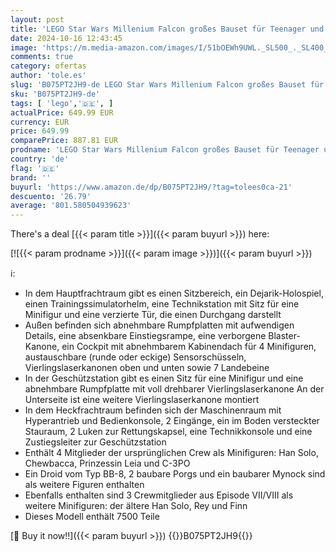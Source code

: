 ```yaml
---
layout: post
title: 'LEGO Star Wars Millenium Falcon großes Bauset für Teenager und Erwachsene 75192'
date: 2024-10-16 12:43:45
image: 'https://m.media-amazon.com/images/I/51bOEWh9UWL._SL500_._SL400_.jpg'
comments: true
category: ofertas
author: 'tole.es'
slug: 'B075PT2JH9-de LEGO Star Wars Millenium Falcon großes Bauset für Teenager...'
sku: 'B075PT2JH9-de'
tags: [ 'lego','🇩🇪', ]
actualPrice: 649.99 EUR
currency: EUR
price: 649.99
comparePrice: 887.81 EUR
prodname: 'LEGO Star Wars Millenium Falcon großes Bauset für Teenager und Erwachsene 75192'
country: 'de'
flag: '🇩🇪'
brand: ''
buyurl: 'https://www.amazon.de/dp/B075PT2JH9/?tag=tolees0ca-21'
descuento: '26.79'
average: '801.580504939623'
---
```


There's a deal [{{< param title >}}]({{< param buyurl >}})  here:

[![{{< param prodname >}}]({{< param image >}})]({{< param buyurl >}})

ℹ️:

- In dem Hauptfrachtraum gibt es einen Sitzbereich, ein Dejarik-Holospiel, einen Trainingssimulatorhelm, eine Technikstation mit Sitz für eine Minifigur und eine verzierte Tür, die einen Durchgang darstellt
- Außen befinden sich abnehmbare Rumpfplatten mit aufwendigen Details, eine absenkbare Einstiegsrampe, eine verborgene Blaster-Kanone, ein Cockpit mit abnehmbarem Kabinendach für 4 Minifiguren, austauschbare (runde oder eckige) Sensorschüsseln, Vierlingslaserkanonen oben und unten sowie 7 Landebeine
- In der Geschützstation gibt es einen Sitz für eine Minifigur und eine abnehmbare Rumpfplatte mit voll drehbarer Vierlingslaserkanone An der Unterseite ist eine weitere Vierlingslaserkanone montiert
- In dem Heckfrachtraum befinden sich der Maschinenraum mit Hyperantrieb und Bedienkonsole, 2 Eingänge, ein im Boden versteckter Stauraum, 2 Luken zur Rettungskapsel, eine Technikkonsole und eine Zustiegsleiter zur Geschützstation
- Enthält 4 Mitglieder der ursprünglichen Crew als Minifiguren: Han Solo, Chewbacca, Prinzessin Leia und C-3PO
- Ein Droid vom Typ BB-8, 2 baubare Porgs und ein baubarer Mynock sind als weitere Figuren enthalten
- Ebenfalls enthalten sind 3 Crewmitglieder aus Episode VII/VIII als weitere Minifiguren: der ältere Han Solo, Rey und Finn
- Dieses Modell enthält 7500 Teile

[🛒 Buy it now!!]({{< param buyurl >}})
{{<world>}}B075PT2JH9{{</world>}}
